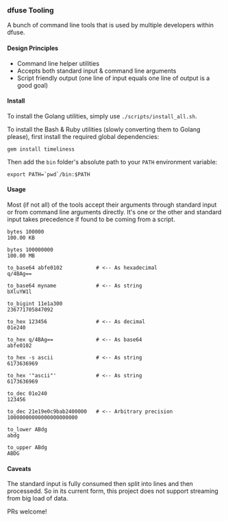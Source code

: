 ### dfuse Tooling

A bunch of command line tools that is used by multiple developers within dfuse.

#### Design Principles

- Command line helper utilities
- Accepts both standard input & command line arguments
- Script friendly output (one line of input equals one line of output is a good goal)

#### Install

To install the Golang utilities, simply use `./scripts/install_all.sh`.

To install the Bash & Ruby utilities (slowly converting them to Golang please), first
install the required global dependencies:

```
gem install timeliness
```

Then add the `bin` folder's absolute path to your `PATH` environment variable:

```
export PATH=`pwd`/bin:$PATH
```

#### Usage

Most (if not all) of the tools accept their arguments through standard input
or from command line arguments directly. It's one or the other and standard input
takes precedence if found to be coming from a script.

```
bytes 100000
100.00 KB

bytes 100000000
100.00 MB

to_base64 abfe0102           # <-- As hexadecimal
q/4BAg==

to_base64 myname             # <-- As string
bXluYW1l

to_bigint 11e1a300
236771705847092

to_hex 123456                # <-- As decimal
01e240

to_hex q/4BAg==              # <-- As base64
abfe0102

to_hex -s ascii              # <-- As string
6173636969

to_hex '"ascii"'             # <-- As string
6173636969

to_dec 01e240
123456

to_dec 21e19e0c9bab2400000   # <-- Arbitrary precision
10000000000000000000000

to_lower ABdg
abdg

to_upper ABdg
ABDG
```

#### Caveats

The standard input is fully consumed then split into lines and then processedd. So in
its current form, this project does not support streaming from big load of data.

PRs welcome!
